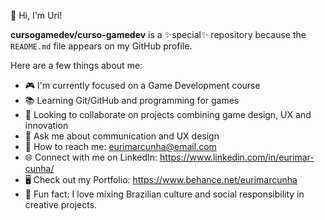 👋 Hi, I'm Uri!  

**cursogamedev/curso-gamedev** is a ✨special✨ repository because the `README.md` file appears on my GitHub profile.  

Here are a few things about me:  

- 🎮 I'm currently focused on a Game Development course  
- 📚 Learning Git/GitHub and programming for games  
- 🤝 Looking to collaborate on projects combining game design, UX and innovation  
- 💬 Ask me about communication and UX design
- 📧 How to reach me: eurimarcunha@email.com
- 🌐 Connect with me on LinkedIn: https://www.linkedin.com/in/eurimar-cunha/
- 🖥️ Check out my Portfolio: https://www.behance.net/eurimarcunha
- 🎵 Fun fact: I love mixing Brazilian culture and social responsibility in creative projects.

